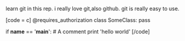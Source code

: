 learn git in this rep.
i really love git,also github.
git is really easy to use.

[code = c]
@requires_authorization
class SomeClass:
    pass

if __name__ == '__main__':
    # A comment
    print 'hello world'
[/code]
